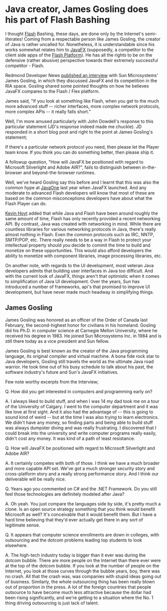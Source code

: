 # Java creator, James Gosling does his part of Flash Bashing

I thought <a href="http://www.adobe.com/go/flash/">Flash</a> Bashing, these days, are done only by the Internet's semi-literates! Coming from a respectable person like James Gosling, the creator of Java is rather uncalled for. Nonetheless, it is understandable since his works somewhat relates him to <a href="http://java.sun.com/javafx/">JavaFX</a> (supposedly, a competitor to the client side apps of the <a href="http://www.adobe.com/platform/flash/">Flash Platform</a>). He has all the rights to be on the defensive (rather abusive) perspective towards their extremely successful competitor - Flash.

Redmond Developer News <a href="http://reddevnews.com/qandas/article.aspx?editorialsid=121">published an interview</a> with Sun Microsystems' James Gosling, in which they discussed JavaFX and its competition in the RIA space. Gosling shared some pointed thoughts on how he believes JavaFX compares to the Flash / Flex platform. 

James said, "If you look at something like Flash, when you get to the much more advanced stuff -- richer interfaces, more complex network protocols, more complex APIs -- it really falls short."

Well, I'm more amused particularly with John Dowdell's response to this particular statement (JD's response indeed made me chuckle). JD responded in a short blog post and right to the point at James Gosling's statement;

If there's a particular network protocol you need, then please let the Player team know. If you think you can do something better, then please ship it.

A followup question, "How will JavaFX be positioned with regard to Microsoft Silverlight and Adobe AIR?", fails to distinguish between in-the-browser and beyond-the-browser runtimes.

Well, we've heard Gosling say this before and I learnt that this was also the common hype at <a href="http://java.sun.com/javaone/">JavaOne</a> last year when JavaFX launched. And any moderate to advanced Flash developers will know that most of these are based on the common misconceptions developers have about what the Flash Player can do.

<a href="http://blog.kevinhoyt.org/">Kevin Hoyt</a> added that while Java and Flash have been around roughly the same amount of time, Flash has only recently provided a recent networking API. By contrast, Java was created with networking in mind. While there are countless libraries for various networking protocols in Java, there's really almost nothing in Flash. Even the common protocols such as IRC, NNTP, SMTP/POP, etc. There really needs to be a way in Flash to protect your intellectual property should you decide to commit the time to build and monetize on these opportunities. This would also afford developers the ability to monetize with component libraries, image processing libraries, etc.

On another note, with regards to the UI development, most veteran Java developers admits that building user interfaces in Java too difficult. And with the current look of JavaFX, things aren't that optimistic when it comes to simplification of Java UI development. Over the years, Sun has introduced a number of frameworks, api's that promised to improve UI development, but have never made much headway in simplifying things.

## James Gosling

James Gosling was honored as an officer of the Order of Canada last February, the second-highest honor for civilians in his homeland. Gosling did his Ph.D. in computer science at Carnegie Mellon University, where he received his degree in 1983. He joined Sun Microsystems Inc. in 1984 and is still there today as a vice president and Sun fellow.

James Gosling is best known as the creator of the Java programming language, its original compiler and virtual machine. A bona fide rock star to Java developers, Gosling still travels the world as the ultimate Java road warrior. He took time out of his busy schedule to talk about his past, the software industry's future and Sun's JavaFX initiatives.


Few note worthy excerpts from the Interview;

Q. How did you get interested in computers and programming early on?

A. I always liked to build stuff, and when I was 14 my dad took me on a tour of the University of Calgary. I went to the computer department and it was like love at first sight. And it also had the advantage of -- this is going to sound kind of weird -- but at the time I was also trying to learn electronics. We didn't have any money, so finding parts and being able to build stuff was always dumpster diving and was really frustrating. I discovered that I could break into the university and write computer programs really easily, didn't cost any money. It was kind of a path of least resistance.

Q. How will JavaFX be positioned with regard to Microsoft Silverlight and Adobe AIR?

A. It certainly competes with both of those. I think we have a much broader and more capable API set. We've got a much stronger security story and cross-platform story and a really strong performance story. And I think our deliverable will be really nice.

Q. Years ago you commented on C# and the .NET Framework. Do you still feel those technologies are definitely modeled after Java?

A. Oh yeah. You just compare the languages side by side, it's pretty much a clone. Is an open source strategy something that you think would benefit Microsoft as well? It's conceivable that it would benefit them. But I have a hard time believing that they'd ever actually get there in any sort of legitimate sense.

Q. It appears that computer science enrollments are down in colleges, with outsourcing and the dotcom problems leading top students to look elsewhere.

A. The high-tech industry today is bigger than it ever was during the dotcom bubble. There are more people on the Internet than there ever were at the top of the dotcom bubble. If you look at the number of people on the Internet, you look at those curves through the bubble years, boy, there was no crash. All that the crash was, was companies with stupid ideas going out of business. Similarly, the whole outsourcing thing has been really blown out of proportion in the press. A lot of the foreign countries that people outsource to have become much less attractive because the dollar had been rising significantly, and we're getting to a situation where the No. 1 thing driving outsourcing is just lack of talent.